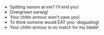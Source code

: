 - Spitting venom at me? I'll end you!
- Overgrown earwig!
- Your chitin armour won't save you!
- To think somone would EAT you- disgusting!
- Your chitin armour is no match for my blade!
